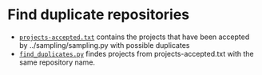 # Find duplicate repositories

* [`projects-accepted.txt`](projects-accepted.txt)  contains the projects that have been accepted by ../sampling/sampling.py with possible duplicates
* [`find_duplicates.py`](find_duplicates.py) findes projects from projects-accepted.txt with the same repository name.